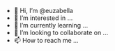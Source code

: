 - 👋 Hi, I’m @euzabella
- 👀 I’m interested in ...
- 🌱 I’m currently learning ...
- 💞️ I’m looking to collaborate on ...
- 📫 How to reach me ...

<!---
euzabella/euzabella is a ✨ special ✨ repository because its `README.md` (this file) appears on your GitHub profile.
You can click the Preview link to take a look at your changes.
--->
